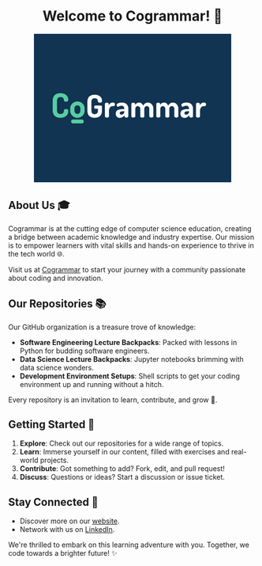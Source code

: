 <h1 align="center">Welcome to Cogrammar! 🚀</h1>

<p align="center">
  <img src="cogrammar.png" alt="Cogrammar Logo"/>
</p>

## About Us 🎓

Cogrammar is at the cutting edge of computer science education, creating a bridge between academic knowledge and industry expertise. Our mission is to empower learners with vital skills and hands-on experience to thrive in the tech world 🌐.

Visit us at [Cogrammar](https://skills.cogrammar.com/) to start your journey with a community passionate about coding and innovation.

## Our Repositories 📚

Our GitHub organization is a treasure trove of knowledge:

- **Software Engineering Lecture Backpacks**: Packed with lessons in Python for budding software engineers.
- **Data Science Lecture Backpacks**: Jupyter notebooks brimming with data science wonders.
- **Development Environment Setups**: Shell scripts to get your coding environment up and running without a hitch.

Every repository is an invitation to learn, contribute, and grow 🌱.

## Getting Started 🚦

1. **Explore**: Check out our repositories for a wide range of topics.
2. **Learn**: Immerse yourself in our content, filled with exercises and real-world projects.
3. **Contribute**: Got something to add? Fork, edit, and pull request!
4. **Discuss**: Questions or ideas? Start a discussion or issue ticket.

## Stay Connected 🤝

- Discover more on our [website](https://skills.cogrammar.com/).
- Network with us on [LinkedIn](https://www.linkedin.com/company/cogrammar/about/).

We're thrilled to embark on this learning adventure with you. Together, we code towards a brighter future! ✨
